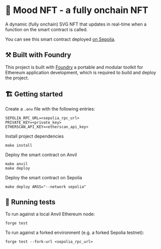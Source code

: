 # 🙂 Mood NFT - a fully onchain NFT

A dynamic (fully onchain) SVG NFT that updates in real-time when a function on the smart contract is called.

You can see this smart contract deployed [on Sepolia](https://sepolia.etherscan.io/address/0x1f7a035f4f7f1dd750c759e41d19f20290f6e4ff).

## ⚒️ Built with Foundry

This project is built with [Foundry](https://github.com/foundry-rs/foundry) a portable and modular toolkit for Ethereum application development, which is required to build and deploy the project.

## 🏗️ Getting started

Create a `.env` file with the following entries:

```
SEPOLIA_RPC_URL=<sepolia_rpc_url>
PRIVATE_KEY=<private_key>
ETHERSCAN_API_KEY=<etherscan_api_key>
```

Install project dependencies

```
make install
```

Deploy the smart contract on Anvil

```
make anvil
make deploy
```

Deploy the smart contract on Sepolia

```
make deploy ARGS="--network sepolia"
```

## 🧪 Running tests

To run against a local Anvil Ethereum node:

```
forge test
```

To run against a forked environment (e.g. a forked Sepolia testnet):

```
forge test --fork-url <sepolia_rpc_url>
```
